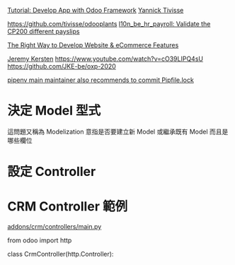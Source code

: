[Tutorial: Develop App with Odoo Framework](https://www.odoo.com/event/odoo-experience-2020-2020-09-30-2020-10-02-2622/track/tutorial-develop-an-app-with-the-odoo-framework-3852)
[Yannick Tivisse](http://be.linkedin.com/yannick-tivisse-22287064)

https://github.com/tivisse/odooplants
[l10n_be_hr_payroll: Validate the CP200 different payslips](https://github.com/odoo/odoo/pull/59367)

[The Right Way to Develop Website & eCommerce Features](http://www.odoo.com/event/odoo-experience-2020-2020-09-30-2020-10-02-2622/track/the-right-way-to-develop-website-ecommerce-features-3846)

[Jeremy Kersten](http://be.linkedin.com/jerremy-kersten-2ba8091b)
https://www.youtube.com/watch?v=cO39LIPQ4sU
https://github.com/JKE-be/oxp-2020

[pipenv main maintainer also recommends to commit Pipfile.lock](http://stackoverflow.com/questions/46278288)

# 決定 Model 型式

這問題又稱為 Modelization 意指是否要建立新 Model 或繼承既有 Model 而且是哪些欄位

# 設定 Controller

# CRM Controller 範例

[addons/crm/controllers/main.py](https://github.com/odoo/odoo/blob/15.0/addons/crm/controllers/main.py#L12)

from odoo import http

class CrmController(http.Controller):

